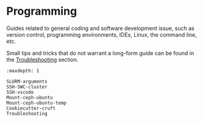 # Programming

Guides related to general coding and software development issue, such as version control, programming environments, IDEs, Linux, the command line, etc.

Small tips and tricks that do not warrant a long-form guide can be found in the [Troubleshooting](Troubleshooting.md) section.

```{toctree}
:maxdepth: 1

SLURM-arguments
SSH-SWC-cluster
SSH-vscode
Mount-ceph-ubuntu
Mount-ceph-ubuntu-temp
Cookiecutter-cruft
Troubleshooting
```
